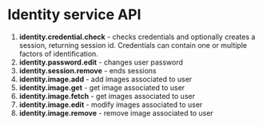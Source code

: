 # Identity service API

1. **identity.credential.check** - checks credentials and optionally creates a session, returning session id. Credentials can contain one or multiple factors of identification.
1. **identity.password.edit** - changes user password
1. **identity.session.remove** - ends sessions
1. **identity.image.add** - add images associated to user
1. **identity.image.get** - get image associated to user
1. **identity.image.fetch** - get images associated to user
1. **identity.image.edit** - modify images associated to user
1. **identity.image.remove** - remove image associated to user